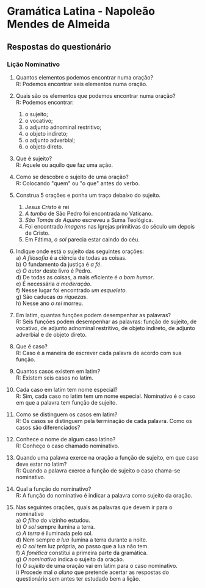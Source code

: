 # Gramática Latina - Napoleão Mendes de Almeida

## Respostas do questionário

### Lição Nominativo

1. Quantos elementos podemos encontrar numa oração?  
   R: Podemos encontrar seis elementos numa oração.

2. Quais são os elementos que podemos encontrar numa oração?  
   R: Podemos encontrar:

   1. o sujeito;
   2. o vocativo;
   3. o adjunto adnominal restritivo;
   4. o objeto indireto;
   5. o adjunto adverbial;
   6. o objeto direto.

3. Que é sujeito?  
   R: Aquele ou aquilo que faz uma ação.

4. Como se descobre o sujeito de uma oração?  
   R: Colocando "quem" ou "o que" antes do verbo.

5. Construa 5 orações e ponha um traço debaixo do sujeito.

   1. _Jesus Cristo_ é rei
   2. _A tumba_ de São Pedro foi encontrada no Vaticano.
   3. _São Tomás de Aquino_ escreveu a Suma Teológica.
   4. Foi encontrado _imagens_ nas Igrejas primitivas do século um depois de Cristo.
   5. Em Fátima, _o sol_ parecia estar caindo do céu.

6. Indique onde está o sujeito das seguintes orações:  
   a) _A filosofia_ é a ciência de todas as coisas.  
   b) O fundamento da justiça é _a fé_.  
   c) _O autor_ deste livro é Pedro.  
   d) De todas as coisas, a mais eficiente é _o bom humor_.  
   e) É necessária _a moderação_.  
   f) Nesse lugar foi encontrado _um esqueleto_.  
   g) São caducas _as riquezas_.  
   h) Nesse ano _o rei_ morreu.

7. Em latim, quantas funções podem desempenhar as palavras?  
   R: Seis funções podem desempenhar as palavras: função de sujeito, de vocativo, de adjunto adnominal restritivo, de objeto indireto, de adjunto adverbial e de objeto direto.

8. Que é caso?  
   R: Caso é a maneira de escrever cada palavra de acordo com sua função.

9. Quantos casos existem em latim?  
   R: Existem seis casos no latim.

10. Cada caso em latim tem nome especial?  
    R: Sim, cada caso no latim tem um nome especial. Nominativo é o caso em que a palavra tem função de sujeito.

11. Como se distinguem os casos em latim?  
    R: Os casos se distinguem pela terminação de cada palavra. Como os casos são diferenciados?

12. Conhece o nome de algum caso latino?  
    R: Conheço o caso chamado nominativo.

13. Quando uma palavra exerce na oração a função de sujeito, em que caso deve estar no latim?  
    R: Quando a palavra exerce a função de sujeito o caso chama-se nominativo.

14. Qual a função do nominativo?  
    R: A função do nominativo é indicar a palavra como sujeito da oração.

15. Nas seguintes orações, quais as palavras que devem ir para o nominativo  
    a) _O filho_ do vizinho estudou.  
    b) _O sol_ sempre ilumina a terra.  
    c) _A terra_ é iluminada pelo sol.  
    d) Nem sempre _a lua_ ilumina a terra durante a noite.  
    e) _O sol_ tem luz própria, ao passo que a lua não tem.  
    f) _A fonética_ constitui a primeira parte da gramática.  
    g) _O nominativo_ indica o sujeito da oração.  
    h) _O sujeito_ de uma oração vai em latim para o caso nominativo.  
    i) Procede mal _o aluno_ que pretende acertar as respostas do questionário sem antes ter estudado bem a lição.
